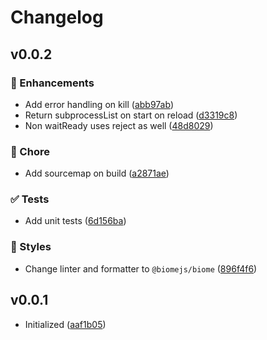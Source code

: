 # Changelog


## v0.0.2


### 🚀 Enhancements

- Add error handling on kill ([abb97ab](https://github.com/nxht/bun-cluster-reload/commit/abb97ab))
- Return subprocessList on start on reload ([d3319c8](https://github.com/nxht/bun-cluster-reload/commit/d3319c8))
- Non waitReady uses reject as well ([48d8029](https://github.com/nxht/bun-cluster-reload/commit/48d8029))

### 🏡 Chore

- Add sourcemap on build ([a2871ae](https://github.com/nxht/bun-cluster-reload/commit/a2871ae))

### ✅ Tests

- Add unit tests ([6d156ba](https://github.com/nxht/bun-cluster-reload/commit/6d156ba))

### 🎨 Styles

- Change linter and formatter to `@biomejs/biome` ([896f4f6](https://github.com/nxht/bun-cluster-reload/commit/896f4f6))

## v0.0.1

- Initialized ([aaf1b05](https://github.com/nxht/bun-cluster-reload/commit/aaf1b05))
